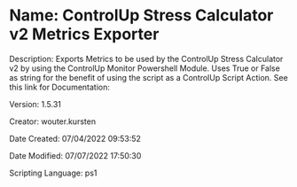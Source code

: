 ﻿# Name: ControlUp Stress Calculator v2 Metrics Exporter

Description: Exports Metrics to be used by the ControlUp Stress Calculator v2 by using the ControlUp Monitor Powershell Module. Uses True or False as string for the benefit of using the script as a ControlUp Script Action. See this link for Documentation:

Version: 1.5.31

Creator: wouter.kursten

Date Created: 07/04/2022 09:53:52

Date Modified: 07/07/2022 17:50:30

Scripting Language: ps1

